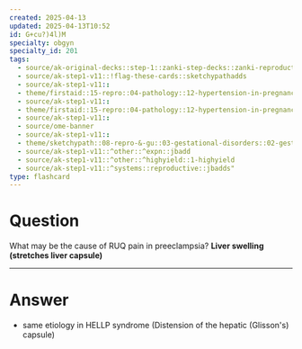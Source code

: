 ```yaml
---
created: 2025-04-13
updated: 2025-04-13T10:52
id: G+cu?)4l)M
specialty: obgyn
specialty_id: 201
tags:
  - source/ak-original-decks::step-1::zanki-step-decks::zanki-reproductive::reproductive-pathology
  - source/ak-step1-v11::!flag-these-cards::sketchypathadds
  - source/ak-step1-v11::
  - theme/firstaid::15-repro::04-pathology::12-hypertension-in-pregnancy
  - source/ak-step1-v11::
  - theme/firstaid::15-repro::04-pathology::12-hypertension-in-pregnancy::preeclampsia
  - source/ak-step1-v11::
  - source/ome-banner
  - source/ak-step1-v11::
  - theme/sketchypath::08-repro-&-gu::03-gestational-disorders::02-gestational-disorders
  - source/ak-step1-v11::^other::^expn::jbadd
  - source/ak-step1-v11::^other::^highyield::1-highyield
  - source/ak-step1-v11::^systems::reproductive::jbadds"
type: flashcard
---
```


# Question
What may be the cause of RUQ pain in preeclampsia?   **Liver swelling (stretches liver capsule)**

---

# Answer
* same etiology in HELLP syndrome (Distension of the hepatic (Glisson's) capsule)